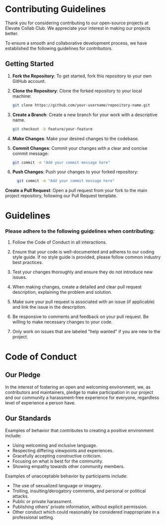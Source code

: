 # Contributing Guidelines

Thank you for considering contributing to our open-source projects at Elevate Collab Club. We appreciate your interest in making our projects better.

To ensure a smooth and collaborative development process, we have established the following guidelines for contributors.

## Getting Started

1. **Fork the Repository**: To get started, fork this repository to your own GitHub account.

2. **Clone the Repository**: Clone the forked repository to your local machine:

   ```bash
   git clone https://github.com/your-username/repository-name.git
   ```
3. **Create a Branch**: Create a new branch for your work with a descriptive name.
    ```bash
    git checkout -b feature/your-feature
    ```

4. **Make Changes**: Make your desired changes to the codebase.


5. **Commit Changes**: Commit your changes with a clear and concise commit message:
    ```bash
    git commit -m "Add your commit message here"
    ```
6. **Push Changes**: Push your changes to your forked repository:
    ```bash
      git commit -m "Add your commit message here"
    ```
**Create a Pull Request**: Open a pull request from your fork to the main project repository, following our Pull Request template.

# Guidelines

### Please adhere to the following guidelines when contributing:

1. Follow the Code of Conduct in all interactions.

2. Ensure that your code is well-documented and adheres to our coding style guide. If no style guide is provided, please follow common industry best practices.

3. Test your changes thoroughly and ensure they do not introduce new issues.

4. When making changes, create a detailed and clear pull request description, explaining the problem and solution.

5. Make sure your pull request is associated with an issue (if applicable) and link the issue in the description.

6. Be responsive to comments and feedback on your pull request. Be willing to make necessary changes to your code.

7. Only work on issues that are labeled "help wanted" if you are new to the project.

# Code of Conduct

## Our Pledge

In the interest of fostering an open and welcoming environment, we, as contributors and maintainers, pledge to make participation in our project and our community a harassment-free experience for everyone, regardless level of experience a person have.

## Our Standards

Examples of behavior that contributes to creating a positive environment include:

- Using welcoming and inclusive language.
- Respecting differing viewpoints and experiences.
- Gracefully accepting constructive criticism.
- Focusing on what is best for the community.
- Showing empathy towards other community members.

Examples of unacceptable behavior by participants include:

- The use of sexualized language or imagery.
- Trolling, insulting/derogatory comments, and personal or political attacks.
- Public or private harassment.
- Publishing others' private information, without explicit permission.
- Other conduct which could reasonably be considered inappropriate in a professional setting.

